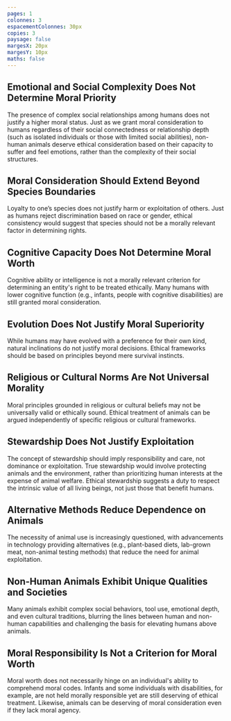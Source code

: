 ```yaml
---
pages: 1
colonnes: 3
espacementColonnes: 30px
copies: 3
paysage: false
margesX: 20px
margesY: 10px
maths: false
---
```



## Emotional and Social Complexity Does Not Determine Moral Priority
The presence of complex social relationships among humans does not justify a higher moral status. Just as we grant moral consideration to humans regardless of their social connectedness or relationship depth (such as isolated individuals or those with limited social abilities), non-human animals deserve ethical consideration based on their capacity to suffer and feel emotions, rather than the complexity of their social structures.

## Moral Consideration Should Extend Beyond Species Boundaries
Loyalty to one’s species does not justify harm or exploitation of others. Just as humans reject discrimination based on race or gender, ethical consistency would suggest that species should not be a morally relevant factor in determining rights.

## Cognitive Capacity Does Not Determine Moral Worth
Cognitive ability or intelligence is not a morally relevant criterion for determining an entity's right to be treated ethically. Many humans with lower cognitive function (e.g., infants, people with cognitive disabilities) are still granted moral consideration.

## Evolution Does Not Justify Moral Superiority
While humans may have evolved with a preference for their own kind, natural inclinations do not justify moral decisions. Ethical frameworks should be based on principles beyond mere survival instincts.

## Religious or Cultural Norms Are Not Universal Morality
Moral principles grounded in religious or cultural beliefs may not be universally valid or ethically sound. Ethical treatment of animals can be argued independently of specific religious or cultural frameworks.

## Stewardship Does Not Justify Exploitation
The concept of stewardship should imply responsibility and care, not dominance or exploitation. True stewardship would involve protecting animals and the environment, rather than prioritizing human interests at the expense of animal welfare. Ethical stewardship suggests a duty to respect the intrinsic value of all living beings, not just those that benefit humans.

## Alternative Methods Reduce Dependence on Animals
The necessity of animal use is increasingly questioned, with advancements in technology providing alternatives (e.g., plant-based diets, lab-grown meat, non-animal testing methods) that reduce the need for animal exploitation.

## Non-Human Animals Exhibit Unique Qualities and Societies
Many animals exhibit complex social behaviors, tool use, emotional depth, and even cultural traditions, blurring the lines between human and non-human capabilities and challenging the basis for elevating humans above animals.

## Moral Responsibility Is Not a Criterion for Moral Worth
Moral worth does not necessarily hinge on an individual's ability to comprehend moral codes. Infants and some individuals with disabilities, for example, are not held morally responsible yet are still deserving of ethical treatment. Likewise, animals can be deserving of moral consideration even if they lack moral agency.

